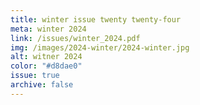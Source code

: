```yaml
---
title: winter issue twenty twenty-four
meta: winter 2024
link: /issues/winter_2024.pdf
img: /images/2024-winter/2024-winter.jpg
alt: witner 2024
color: "#d8dae0"
issue: true
archive: false
---
```

